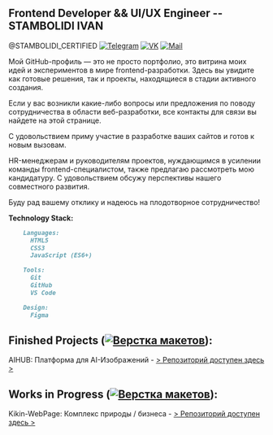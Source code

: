## Frontend Developer && UI/UX Engineer -- STAMBOLIDI IVAN
@STAMBOLIDI_CERTIFIED [![Telegram](https://img.shields.io/badge/Telegram-333?style=flat-square&logo=telegram&logoColor=white&link=YOUR_TELEGRAM_LINK)](@VL4STEL1N) [![VK](https://img.shields.io/badge/VK-333?style=flat-square&logo=vk&logoColor=white&link=YOUR_VK_LINK)](YOUR_VK_LINK) [![Mail](https://img.shields.io/badge/Mail-333?style=flat-square&logo=mail.ru&logoColor=white&link=mailto:YOUR_EMAIL_ADDRESS)](mailto:YOUR_EMAIL_ADDRESS)

Мой GitHub-профиль — это не просто портфолио, это витрина моих идей и экспериментов в мире frontend-разработки. Здесь вы увидите как готовые решения, так и проекты, находящиеся в стадии активного создания.

Если у вас возникли какие-либо вопросы или предложения по поводу сотрудничества в области веб-разработки, все контакты для связи вы найдете на этой странице.

С удовольствием приму участие в разработке ваших сайтов и готов к новым вызовам.

HR-менеджерам и руководителям проектов, нуждающимся в усилении команды frontend-специалистом, также предлагаю рассмотреть мою кандидатуру. С удовольствием обсужу перспективы нашего совместного развития.

Буду рад вашему отклику и надеюсь на плодотворное сотрудничество!

**Technology Stack:**

```markdown
    Languages:
      HTML5
      CSS3
      JavaScript (ES6+)

    Tools:
      Git
      GitHub
      VS Code

    Design:
      Figma
```

## Finished Projects ([![Верстка макетов](https://img.shields.io/badge/-%D0%92%D0%B5%D1%80%D1%81%D1%82%D0%BA%D0%B0%20%D0%BC%D0%B0%D0%BA%D0%B5%D1%82%D0%BE%D0%B2-%23FFA500)](https://shields.io/)):
AIHUB: Платформа для AI-Изображений - [> Репозиторий доступен здесь >](https://github.com/STAMBOLIDI-CERTIFIED/AIHUB.git)

## Works in Progress ([![Верстка макетов](https://img.shields.io/badge/-%D0%92%D0%B5%D1%80%D1%81%D1%82%D0%BA%D0%B0%20%D0%BC%D0%B0%D0%BA%D0%B5%D1%82%D0%BE%D0%B2-%23FFA500)](https://shields.io/)):
Kikin-WebPage: Комплекс природы / бизнеса - [> Репозиторий доступен здесь >](https://github.com/STAMBOLIDI-CERTIFIED/Kikin-WebPage.git)

